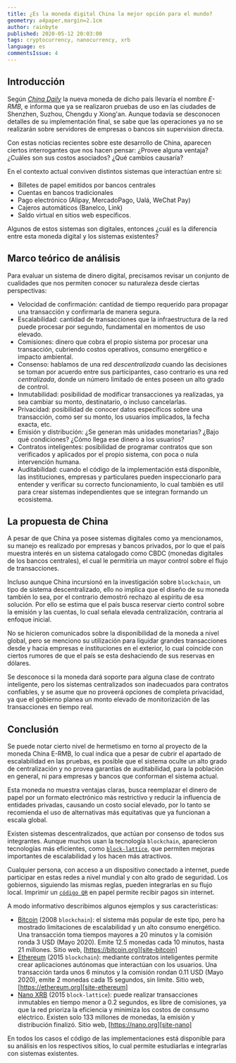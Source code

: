 ```yaml
---
title: ¿Es la moneda digital China la mejor opción para el mundo?
geometry: a4paper,margin=2.1cm
author: rainbyte
published: 2020-05-12 20:03:00
tags: cryptocurrency, nanocurrency, xrb 
language: es
commentsIssue: 4
---
```


## Introducción

Según [*China Daily*][news-chinadaily]
la nueva moneda de dicho país llevaría el nombre *E-RMB*,
e informa que ya se realizaron pruebas de uso en las ciudades de Shenzhen,
Suzhou, Chengdu y Xiong'an. Aunque todavía se desconocen detalles de su
implementación final, se sabe que las operaciones ya no se realizarán sobre
servidores de empresas o bancos sin supervision directa.

Con estas noticias recientes sobre este desarrollo de China, aparecen ciertos
interrogantes que nos hacen pensar: ¿Provee alguna ventaja? ¿Cuáles son sus
costos asociados? ¿Qué cambios causaría?

En el contexto actual conviven distintos sistemas que interactúan entre si:

- Billetes de papel emitidos por bancos centrales
- Cuentas en bancos tradicionales
- Pago electrónico (Alipay, MercadoPago, Ualá, WeChat Pay)
- Cajeros automáticos (Banelco, Link)
- Saldo virtual en sitios web específicos.

Algunos de estos sistemas son digitales, entonces ¿cuál es la diferencia entre
esta moneda digital y los sistemas existentes?

## Marco teórico de análisis

Para evaluar un sistema de dinero digital, precisamos revisar un conjunto de
cualidades que nos permiten conocer su naturaleza desde ciertas perspectivas:

- Velocidad de confirmación: cantidad de tiempo requerido para propagar una
  transacción y confirmarla de manera segura.
- Escalabilidad: cantidad de transacciones que la infraestructura de la red
  puede procesar por segundo, fundamental en momentos de uso elevado.
- Comisiones: dinero que cobra el propio sistema por procesar una transacción,
  cubriendo costos operativos, consumo energético e impacto ambiental.
- Consenso: hablamos de una red *descentralizada* cuando las decisiones se toman
  por acuerdo entre sus participantes, caso contrario es una red *centralizada*,
  donde un número limitado de entes poseen un alto grado de control.
- Inmutabilidad: posibilidad de modificar transacciones ya realizadas, ya sea
  cambiar su monto, destinatario, o incluso cancelarlas.
- Privacidad: posibilidad de conocer datos específicos sobre una transacción,
  como ser su monto, los usuarios implicados, la fecha exacta, etc.
- Emisión y distribución: ¿Se generan más unidades monetarias? ¿Bajo qué
  condiciones? ¿Cómo llega ese dinero a los usuarios?
- Contratos inteligentes: posibilidad de programar contratos que son verificados
  y aplicados por el propio sistema, con poca o nula intervención humana.
- Auditabilidad: cuando el código de la implementación está disponible, las
  instituciones, empresas y particulares pueden inspeccionarlo para entender
  y verificar su correcto funcionamiento, lo cual también es util para crear
  sistemas independientes que se integran formando un ecosistema.

## La propuesta de China

A pesar de que China ya posee sistemas digitales como ya mencionamos, su manejo
es realizado por empresas y bancos privados, por lo que el país muestra interés
en un sistema catalogado como CBDC (monedas digitales de los bancos centrales),
el cual le permitiría un mayor control sobre el flujo de transacciones.

Incluso aunque China incursionó en la investigación sobre `blockchain`, un tipo
de sistema descentralizado, ello no implica que el diseño de su moneda también
lo sea, por el contrario demostró rechazo al espíritu de esa solución. Por ello
se estima que el país busca reservar cierto control sobre la emisión y las
cuentas, lo cual señala elevada centralización, contraria al enfoque inicial.

No se hicieron comunicados sobre la disponibilidad de la moneda a nivel global,
pero se menciono su utilización para liquidar grandes transacciones desde y
hacia empresas e instituciones en el exterior, lo cual coincide con ciertos
rumores de que el país se esta deshaciendo de sus reservas en dólares.

Se desconoce si la moneda dará soporte para alguna clase de contrato inteligente,
pero los sistemas centralizados son inadecuados para contratos confiables, y se
asume que no proveerá opciones de completa privacidad, ya que el gobierno planea
un monto elevado de monitorización de las transacciones en tiempo real.

## Conclusión

Se puede notar cierto nivel de hermetismo en torno al proyecto de la moneda
China E-RMB, lo cual indica que a pesar de cubrir el apartado de escalabilidad
en las pruebas, es posible que el sistema oculte un alto grado de centralización
y no provea garantías de auditabilidad, para la población en general, ni para
empresas y bancos que conforman el sistema actual.

Esta moneda no muestra ventajas claras, busca reemplazar el dinero de papel por
un formato electrónico más restrictivo y reducir la influencia de entidades
privadas, causando un costo social elevado, por lo tanto se recomienda el uso
de alternativas más equitativas que ya funcionan a escala global.

Existen sistemas descentralizados, que actúan por consenso de todos sus
integrantes. Aunque muchos usan la tecnología `blockchain`, aparecieron
tecnologías más eficientes, como [`block-lattice`][refs-block-lattice],
que permiten mejoras importantes de escalabilidad y los hacen más
atractivos.

Cualquier persona, con acceso a un dispositivo conectado a internet, puede
participar en estas redes a nivel mundial y con alto grado de seguridad. Los
gobiernos, siguiendo las mismas reglas, pueden integrarlas en su flujo local.
Imprimir un [`código QR`][wiki-qrcode] en papel permite recibir pagos sin
internet.

A modo informativo describimos algunos ejemplos y sus características:

- [Bitcoin][site-bitcoin] (2008 `blockchain`): el sistema más popular de este tipo, pero ha
  mostrado limitaciones de escalabilidad y un alto consumo energético. Una
  transacción toma tiempos mayores a 20 minutos y la comisión ronda 3 USD
  (Mayo 2020). Emite 12.5 monedas cada 10 minutos, hasta 21 millones.
  Sitio web, [https://bitcoin.org][site-bitcoin]
- [Ethereum][site-ethereum] (2015 `blockchain`): mediante contratos inteligentes permite crear
  aplicaciones autónomas que interactúan con los usuarios. Una transacción tarda
  unos 6 minutos y la comisión rondan 0.11 USD (Mayo 2020), emite 2 monedas cada
  15 segundos, sin limite.
  Sitio web, [https://ethereum.org][site-ethereum]
- [Nano XRB][site-nano] (2015 `block-lattice`): puede realizar transacciones inmutables en
  tiempo menor a 0.2 segundos, es libre de comisiones, ya que la red prioriza
  la eficiencia y minimiza los costos de consumo eléctrico. Existen solo 133
  millones de monedas, la emisión y distribución finalizó.
  Sitio web, [https://nano.org][site-nano]

En todos los casos el código de las implementaciones está disponible para su
análisis en los respectivos sitios, lo cual permite estudiarlas e integrarlas
con sistemas existentes.

[news-chinadaily]: https://www.chinadaily.com.cn/a/202004/24/WS5ea28240a310a8b2411516bf.html
[news-theguardan.com]: https://www.theguardian.com/world/2020/apr/28/china-starts-major-trial-of-state-run-digital-currency
[refs-nakamoto-coefficient]: https://news.earn.com/quantifying-decentralization-e39db233c28e
[refs-block-lattice]: https://tokens-economy.gitbook.io/consensus/chain-based-dag/block-lattice-directed-acyclic-graphs-dags
[site-bitcoin]: https://bitcoin.org
[site-ethereum]: https://ethereum.org
[site-nano]: https://nano.org
[site-nano-docs]: https://docs.nano.org
[wiki-bitcoin]: https://en.wikipedia.org/wiki/Bitcoin
[wiki-ethereum]: https://en.wikipedia.org/wiki/Ethereum
[wiki-gini-coefficient]: https://en.wikipedia.org/wiki/Gini_coefficient
[wiki-nano]: https://en.wikipedia.org/wiki/Nano_(cryptocurrency)
[wiki-qrcode]: https://en.wikipedia.org/wiki/QR_code
